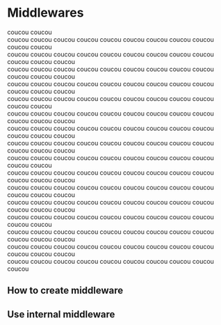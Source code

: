 # Middlewares


coucou
coucou  
coucou 
coucou 
coucou 
coucou 
coucou 
coucou 
coucou 
coucou 
coucou 
coucou
coucou  
coucou 
coucou 
coucou 
coucou 
coucou 
coucou 
coucou 
coucou 
coucou 
coucou 
coucou
coucou  
coucou 
coucou 
coucou 
coucou 
coucou 
coucou 
coucou 
coucou 
coucou 
coucou 
coucou
coucou  
coucou 
coucou 
coucou 
coucou 
coucou 
coucou 
coucou 
coucou 
coucou 
coucou coucou
       coucou  
       coucou 
       coucou 
       coucou 
       coucou 
       coucou 
       coucou 
       coucou 
       coucou 
       coucou 
       coucou
       coucou  
       coucou 
       coucou 
       coucou 
       coucou 
       coucou 
       coucou 
       coucou 
       coucou 
       coucou 
       coucou 
       coucou
       coucou  
       coucou 
       coucou 
       coucou 
       coucou 
       coucou 
       coucou 
       coucou 
       coucou 
       coucou 
       coucou 
       coucou
       coucou  
       coucou 
       coucou 
       coucou 
       coucou 
       coucou 
       coucou 
       coucou 
       coucou 
       coucou 
       coucou coucou
              coucou  
              coucou 
              coucou 
              coucou 
              coucou 
              coucou 
              coucou 
              coucou 
              coucou 
              coucou 
              coucou
              coucou  
              coucou 
              coucou 
              coucou 
              coucou 
              coucou 
              coucou 
              coucou 
              coucou 
              coucou 
              coucou 
              coucou
              coucou  
              coucou 
              coucou 
              coucou 
              coucou 
              coucou 
              coucou 
              coucou 
              coucou 
              coucou 
              coucou 
              coucou
              coucou  
              coucou 
              coucou 
              coucou 
              coucou 
              coucou 
              coucou 
              coucou 
              coucou 
              coucou 
              coucou coucou
                     coucou  
                     coucou 
                     coucou 
                     coucou 
                     coucou 
                     coucou 
                     coucou 
                     coucou 
                     coucou 
                     coucou 
                     coucou
                     coucou  
                     coucou 
                     coucou 
                     coucou 
                     coucou 
                     coucou 
                     coucou 
                     coucou 
                     coucou 
                     coucou 
                     coucou 
                     coucou
                     coucou  
                     coucou 
                     coucou 
                     coucou 
                     coucou 
                     coucou 
                     coucou 
                     coucou 
                     coucou 
                     coucou 
                     coucou 
                     coucou
                     coucou  
                     coucou 
                     coucou 
                     coucou 
                     coucou 
                     coucou 
                     coucou 
                     coucou 
                     coucou 
                     coucou 
                     coucou 



## How to create middleware
















## Use internal middleware
